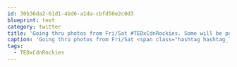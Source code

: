 ```yaml
---
id: 30b36da2-61d1-4bd6-a1da-cbfd50e2c0d3
blueprint: text
category: twitter
title: 'Going thru photos from Fri/Sat #TEDxCdnRockies. Some will be posted, others are destined for the digital shredder!'
caption: 'Going thru photos from Fri/Sat <span class="hashtag hashtag_local">#<a href="http://tweettemp.darylchymko.ca/?tag=tedxcdnrockies">TEDxCdnRockies</a>. Some will be posted, others are destined for the digital shredder!'
tags:
  - TEDxCdnRockies
---
```

